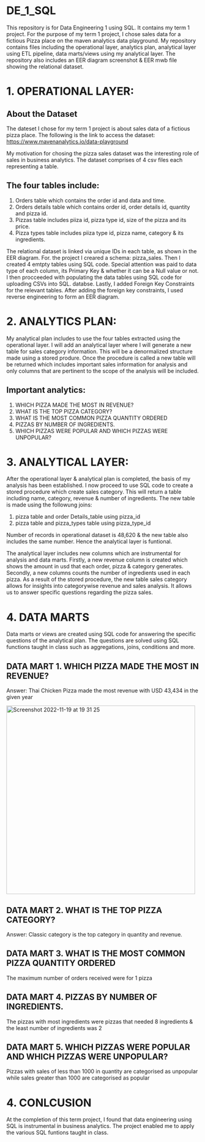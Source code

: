 # DE_1_SQL

This repository is for Data Engineering 1 using SQL. It contains my term 1 project. For the purpose of my term 1 project, I chose sales data for a fictious Pizza place on the maven analytics data playground. My repository contains files including the operational layer, analytics plan, analytical layer using ETL pipeline, data marts/views using my analytical layer. The repository also includes an EER diagram screenshot & EER mwb file showing the relational dataset. 

# 1. OPERATIONAL LAYER:

## About the Dataset
The dateset I chose for my term 1 project is about sales data of a fictious pizza place. The following is the link to access the dataset: https://www.mavenanalytics.io/data-playground

My motivation for chosing the pizza sales dataset was the interesting role of sales in business analytics. The dataset comprises of 4 csv files each 
representing a table. 

## The four tables include:

1. Orders table which contains the order id and data and time.
2. Orders details table which contains order id, order details id, quantity and pizza id.
3. Pizzas table includes piiza id, pizza type id, size of the pizza and its price.
4. Pizza types table includes piiza type id, pizza name, category & its ingredients.

The relational dataset is linked via unique IDs in each table, as shown in the EER diagram. For. the project I creared a schema: pizza_sales. Then I created 4 emtpty tables using SQL code. Special attention was paid to data type of each column, its Primary Key & whether it can be a Null value or not. I then procceeded with populating the data tables using SQL code for uploading CSVs into SQL. databse. Lastly, I added Foreign Key Constraints for the relevant tables. After adding the foreign key constraints, I used reverse engineering to form an EER diagram. 

# 2. ANALYTICS PLAN:

My analytical plan includes to use the four tables extracted using the operational layer. I will add an analytical layer where I will generate a new table for sales category information. This will be a denormalized structure made using a stored produre. Once the procedure is called a new table will be returned which includes important sales information for analysis and only columns that are pertinent to the scope of the analysis will be included. 

## Important analytics:
1. WHICH PIZZA MADE THE MOST IN REVENUE?  
2. WHAT IS THE TOP PIZZA CATEGORY?  
3. WHAT IS THE MOST COMMON PIZZA QUANTITY ORDERED  
4. PIZZAS BY NUMBER OF INGREDIENTS.
5. WHICH PIZZAS WERE POPULAR AND WHICH PIZZAS WERE UNPOPULAR? 

# 3. ANALYTICAL LAYER:
After the operational layer & analytical plan is completed, the basis of my analysis has been established. I now proceed to use SQL code to create a stored procedure which create sales category. This will return a table including name, category, revenue & number of ingredients. The new table is made using the followung joins: 

1. pizza table and order Details_table using pizza_id
2. pizza table and pizza_types table using pizza_type_id

Number of records in operational dataset is 48,620 & the new table also includes the same number. Hence the analytical layer is funtional. 

The analytical layer includes new columns which are instrumental for analysis and data marts. Firstly, a new revenue column is created which shows the amount in usd that each order, pizza & category generates. Secondly, a new columns counts the number of ingredients used in each pizza. As a result of the stored procedure, the new table sales category allows for insights into categorywise revenue and sales analysis. It allows us to answer specific questions regarding the pizza sales. 


# 4. DATA MARTS

Data marts or views are created using SQL code for answering the specific questions of the analytical plan. The questions are solved using SQL functions taught in class such as aggregations, joins, conditions and more.

## DATA MART 1. WHICH PIZZA MADE THE MOST IN REVENUE?  

Answer: Thai Chicken Pizza made the most revenue with USD 43,434 in the given year 

<img width="493" alt="Screenshot 2022-11-19 at 19 31 25" src="https://user-images.githubusercontent.com/113629683/202855903-d2e41c3a-1074-4e11-b4ab-cda51fecb43c.png">



## DATA MART 2. WHAT IS THE TOP PIZZA CATEGORY?  

Answer: Classic category is the top category in quantity and revenue. 





## DATA MART 3. WHAT IS THE MOST COMMON PIZZA QUANTITY ORDERED  

The maximum number of orders received were for 1 pizza

## DATA MART 4. PIZZAS BY NUMBER OF INGREDIENTS.

The pizzas with most ingredients were pizzas that needed 8 ingredients & the least number of ingredients was 2 


## DATA MART 5. WHICH PIZZAS WERE POPULAR AND WHICH PIZZAS WERE UNPOPULAR? 

Pizzas with sales of less than 1000 in quantity are categorised as unpopular while sales greater than 1000 are categorised as popular 



# 4. CONLCUSION

At the completion of this term project, I found that data engineering using SQL is instrumental in business analytics. The project enabled me to apply the various SQL funtions taught in class. 
